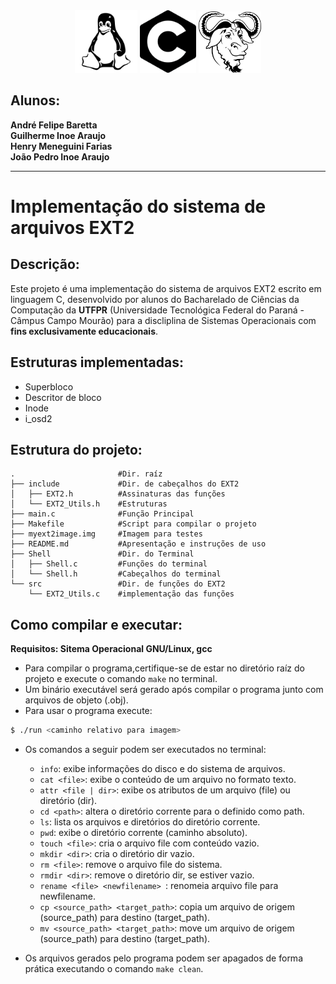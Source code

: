 <div style="width: 100%; text-align: center;">
<img src="Img/tux.png" alt="descrição" width="100"/>
<img src="Img/C.png" alt="descrição" width="90"/>
<img src="Img/gnu.png" alt="descrição" width="100"/>
</div>

<h2>Alunos:</h2>
<b>
André Felipe Baretta<br>  
Guilherme Inoe Araujo<br>
Henry Meneguini Farias<br>
João Pedro Inoe Araujo
</b>

---
# Implementação do sistema de arquivos EXT2

## Descrição:
Este projeto é uma implementação do sistema de arquivos EXT2 escrito em linguagem C, desenvolvido por alunos do Bacharelado de Ciências da Computação da **UTFPR** (Universidade Tecnológica Federal do Paraná - Câmpus Campo Mourão) para a discliplina de Sistemas Operacionais com **fins exclusivamente educacionais**.

## Estruturas implementadas:
- Superbloco
- Descritor de bloco
- Inode
- i_osd2

## Estrutura do projeto:
```
.                       #Dir. raíz
├── include             #Dir. de cabeçalhos do EXT2
│   ├── EXT2.h          #Assinaturas das funções
│   └── EXT2_Utils.h    #Estruturas
├── main.c              #Função Principal
├── Makefile            #Script para compilar o projeto
├── myext2image.img     #Imagem para testes
├── README.md           #Apresentação e instruções de uso
├── Shell               #Dir. do Terminal
│   ├── Shell.c         #Funções do terminal
│   └── Shell.h         #Cabeçalhos do terminal
└── src                 #Dir. de funções do EXT2
    └── EXT2_Utils.c    #implementação das funções
```
## Como compilar e executar:
**Requisitos: Sitema Operacional GNU/Linux, gcc**

- Para compilar o programa,certifique-se de estar no diretório raíz do projeto e execute o comando `make` no terminal.  
- Um binário executável será gerado após compilar o programa junto com arquivos de objeto (.obj).
- Para usar  o programa execute:

```bash
$ ./run <caminho relativo para imagem>
```
- Os comandos a seguir podem ser executados no terminal:
    
  - `info`: exibe informações do disco e do sistema de arquivos.
  - `cat <file>`: exibe o conteúdo de um arquivo no formato texto.
  - `attr <file | dir>`: exibe os atributos de um arquivo (file) ou diretório (dir).
  - `cd <path>`: altera o diretório corrente para o definido como path.
  - `ls`: lista os arquivos e diretórios do diretório corrente.
  - `pwd`: exibe o diretório corrente (caminho absoluto).
  - `touch <file>`: cria o arquivo file com conteúdo vazio.
  - `mkdir <dir>`: cria o diretório dir vazio.
  - `rm <file>`: remove o arquivo file do sistema.
  - `rmdir <dir>`: remove o diretório dir, se estiver vazio.
  - `rename <file> <newfilename> `: renomeia arquivo file para newfilename.
  - `cp <source_path> <target_path>`: copia um arquivo de origem (source_path) para destino (target_path).
  - `mv <source_path> <target_path>`: move um arquivo de origem (source_path) para destino (target_path).

- Os arquivos gerados pelo programa podem ser apagados de forma prática executando o comando `make clean`.
